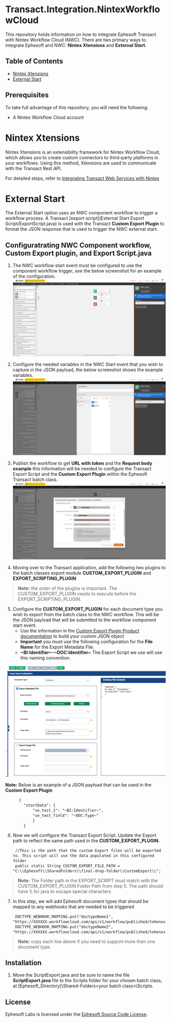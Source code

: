 
# Transact.Integration.NintexWorkflowCloud

This repository holds information on how to integrate Ephesoft Transact with Nintex Workflow Cloud (NWC). There are two primary ways to integrate Ephesoft and NWC: **Nintex Xtensions** and **External Start**.

## Table of Contents

- [Nintex Xtensions](#nintex-xtensions)
- [External Start](#external-start)

## Prerequisites

To take full advantage of this repository, you will need the following:
- A Nintex Workflow Cloud account

# Nintex Xtensions

Nintex Xtensions is an extensibility framework for Nintex Workflow Cloud, which allows you to create custom connectors to third-party platforms in your workflows. Using this method, Xtensions are used to communicate with the Transact Rest API.

For detailed steps, refer to [Integrating Transact Web Services with Nintex](https://ephesoft.com/docs/products/transact/developers/web-services-api/web-services-integrating-nintex/)

# External Start

The External Start option uses an NWC component workflow to trigger a workflow process.
A Transact [export script](External Start Export Script/ExportScript.java) is used with the Transact **Custom Export Plugin** to format the JSON response that is used to trigger the NWC external start.

## Configuratrating NWC Component workflow, Custom Export plugin, and Export Script.java
1) The NWC workflow start event must be configured to use the component workflow trigger, see the below screenshot for an example of the configuration.
![customconnector Image](/screenshots/2.png)  

2) Configure the needed variables in the NWC Start event that you wish to capture in the JSON payload, the below screenshot shows the example variables. 
![customconnector Image](/screenshots/3.png) 

3) Publish the workflow to get **URL with token**  and the **Request body example** this information will be needed to configure the Transact Export Script and the **Custom Export Plugin** within the Ephesoft Transact batch class. 
![customconnector Image](/screenshots/4.png) 

4)  Moving over to the Transact application, add the following two plugins to the batch classes export module **CUSTOM_EXPORT_PLUGIN** and **EXPORT_SCRIPTING_PLUGIN**
> **Note:** the order of the plugins is important. The CUSTOM_EXPORT_PLUGIN needs to execute before the EXPORT_SCRIPTING_PLUGIN.
5) Configure the **CUSTOM_EXPORT_PLUGIN** for each document type you wish to export from the batch class to the NWC workflow. This will be the JSON payload that will be submitted to the workflow component start event. 
    - Use the information in the [Custom Export Plugin Product documentation](https://ephesoft.com/docs/products/transact/features-and-functions/administrator/moduleplugin-configuration/export-module/custom-export-plugin-configuration-and-user-guide/) to build your custom JSON object
    - **Important** you must use the following configuration for the **File Name** for the Export Metadata File.
    - **\~BI:Identifier\~-\~DOC:Identifier\~** The Export Script we use will use this naming convention. 
  
  ![customconnector Image](/screenshots/1.png)
  
 **Note:**  Below is an example of a JSON payload that can be used in the **Custom Export Plugin**
  
		  {
		    "startData": {
		        "se_test_2": "~BI:Identifier~",
		        "se_test_field": "~DOC:Type~"
				}
			}

6) Now we will configure the Transact Export Script. Update the Export path to reflect the same path used in the **CUSTOM_EXPORT_PLUGIN**.

		//This is the path that the custom Export files will be exported to. This script will use the data populated in this configured folder
		public static String CUSTOM_EXPORT_FILE_PATH = "C:\\Ephesoft\\SharedFolders\\final-drop-folder\\CustomExport\\";
> **Note:** The Folder path in the EXPORT_SCRIPT must match with the CUSTOM_EXPORT_PLUGIN Folder Path from step 5. The path should have \\\ for java to escape special characters
7) In this step, we will add Ephesoft document types that should be mapped to any webhooks that are needed to be triggered

		DOCTYPE_WEBHOOK_MAPPING.put("doctypeName1", "https://XXXXXX.workflowcloud.com/api/v1/workflow/published/tokenxxxxxxxxxxxxxxx");
		DOCTYPE_WEBHOOK_MAPPING.put("doctypeName2", "https://XXXXXX.workflowcloud.com/api/v1/workflow/published/tokenxxxxxxxxxxxxxxx");
>**Note:** copy each line above if you need to support more then one document type.

## Installation
1) Move the ScriptExport.java and be sure to name the file **ScriptExport.java** file to the Scripts folder for your chosen batch class, at [Ephesoft_Directory]\Shared-Folders\<your batch class>\Scripts.

## License

Ephesoft Labs is licensed under the [Ephesoft Source Code License](https://github.com/Ephesoft-Labs/Transact.Integration.NintexWorkflowCloud/blob/master/LICENSE.md).